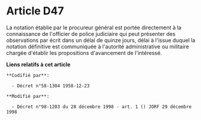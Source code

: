 # Article D47

La notation établie par le procureur général est portée directement à la connaissance de l'officier de police judiciaire qui
peut présenter des observations par écrit dans un délai de quinze jours, délai à l'issue duquel la notation définitive est
communiquée à l'autorité administrative ou militaire chargée d'établir les propositions d'avancement de l'intéressé.

**Liens relatifs à cet article**

	**Codifié par**:

	  - Décret n°58-1304 1958-12-23

	**Modifié par**:

	  - Décret n°98-1203 du 28 décembre 1998 - art. 1 () JORF 29 décembre 1998
